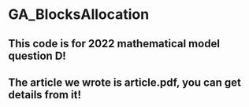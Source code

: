 # GA_BlocksAllocation
## This code is for 2022 mathematical model question D!
## The article we wrote is article.pdf, you can get details from it!
